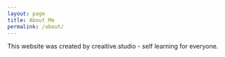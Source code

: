 ```yaml
---
layout: page
title: About Me
permalink: /about/
---
```


This website was created by creaitive.studio - self learning for everyone.
